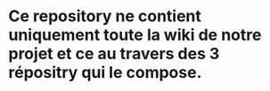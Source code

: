 # Ce repository ne contient uniquement toute la wiki de notre projet et ce au travers des 3 répositry qui le compose. 
